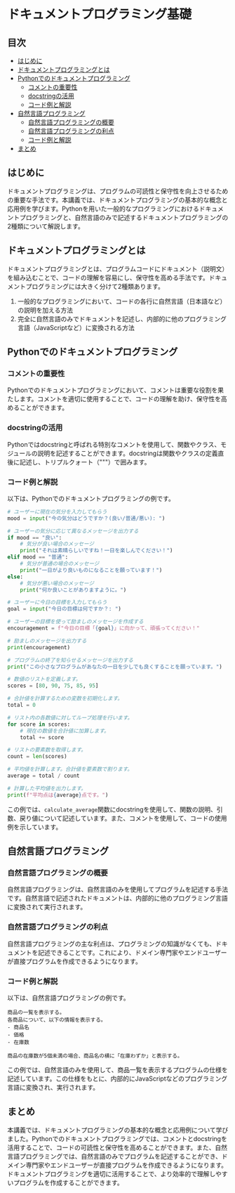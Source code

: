 # ドキュメントプログラミング基礎

## 目次
- [はじめに](#introduction)
- [ドキュメントプログラミングとは](#what-is-document-programming)
- [Pythonでのドキュメントプログラミング](#document-programming-in-python)
  - [コメントの重要性](#importance-of-comments)
  - [docstringの活用](#using-docstrings)
  - [コード例と解説](#python-code-example)
- [自然言語プログラミング](#natural-language-programming)
  - [自然言語プログラミングの概要](#overview-of-nlp)
  - [自然言語プログラミングの利点](#advantages-of-nlp)
  - [コード例と解説](#nlp-code-example)
- [まとめ](#conclusion)

<a id="introduction"></a>
## はじめに
ドキュメントプログラミングは、プログラムの可読性と保守性を向上させるための重要な手法です。本講義では、ドキュメントプログラミングの基本的な概念と応用例を学びます。Pythonを用いた一般的なプログラミングにおけるドキュメントプログラミングと、自然言語のみで記述するドキュメントプログラミングの2種類について解説します。

<a id="what-is-document-programming"></a>
## ドキュメントプログラミングとは
ドキュメントプログラミングとは、プログラムコードにドキュメント（説明文）を組み込むことで、コードの理解を容易にし、保守性を高める手法です。ドキュメントプログラミングには大きく分けて2種類あります。

1. 一般的なプログラミングにおいて、コードの各行に自然言語（日本語など）の説明を加える方法
2. 完全に自然言語のみでドキュメントを記述し、内部的に他のプログラミング言語（JavaScriptなど）に変換される方法

<a id="document-programming-in-python"></a>
## Pythonでのドキュメントプログラミング

<a id="importance-of-comments"></a>
### コメントの重要性
Pythonでのドキュメントプログラミングにおいて、コメントは重要な役割を果たします。コメントを適切に使用することで、コードの理解を助け、保守性を高めることができます。

<a id="using-docstrings"></a>
### docstringの活用
Pythonではdocstringと呼ばれる特別なコメントを使用して、関数やクラス、モジュールの説明を記述することができます。docstringは関数やクラスの定義直後に記述し、トリプルクォート（"""）で囲みます。

<a id="python-code-example"></a>
### コード例と解説
以下は、Pythonでのドキュメントプログラミングの例です。

```python
# ユーザーに現在の気分を入力してもらう
mood = input("今の気分はどうですか？(良い/普通/悪い): ")

# ユーザーの気分に応じて異なるメッセージを出力する
if mood == "良い":
    # 気分が良い場合のメッセージ
    print("それは素晴らしいですね！一日を楽しんでください！")
elif mood == "普通":
    # 気分が普通の場合のメッセージ
    print("一日がより良いものになることを願っています！")
else:
    # 気分が悪い場合のメッセージ
    print("何か良いことがありますように。")

# ユーザーに今日の目標を入力してもらう
goal = input("今日の目標は何ですか？: ")

# ユーザーの目標を使って励ましのメッセージを作成する
encouragement = f"今日の目標「{goal}」に向かって、頑張ってください！"

# 励ましのメッセージを出力する
print(encouragement)

# プログラムの終了を知らせるメッセージを出力する
print("この小さなプログラムがあなたの一日を少しでも良くすることを願っています。")


```
```python
# 数値のリストを定義します。
scores = [80, 90, 75, 85, 95]

# 合計値を計算するための変数を初期化します。
total = 0

# リスト内の各数値に対してループ処理を行います。
for score in scores:
    # 現在の数値を合計値に加算します。
    total += score

# リストの要素数を取得します。
count = len(scores)

# 平均値を計算します。合計値を要素数で割ります。
average = total / count

# 計算した平均値を出力します。
print(f"平均点は{average}点です。")
```

この例では、`calculate_average`関数にdocstringを使用して、関数の説明、引数、戻り値について記述しています。また、コメントを使用して、コードの使用例を示しています。

<a id="natural-language-programming"></a>
## 自然言語プログラミング

<a id="overview-of-nlp"></a>
### 自然言語プログラミングの概要
自然言語プログラミングは、自然言語のみを使用してプログラムを記述する手法です。自然言語で記述されたドキュメントは、内部的に他のプログラミング言語に変換されて実行されます。

<a id="advantages-of-nlp"></a>
### 自然言語プログラミングの利点
自然言語プログラミングの主な利点は、プログラミングの知識がなくても、ドキュメントを記述できることです。これにより、ドメイン専門家やエンドユーザーが直接プログラムを作成できるようになります。

<a id="nlp-code-example"></a>
### コード例と解説
以下は、自然言語プログラミングの例です。

```
商品の一覧を表示する。
各商品について、以下の情報を表示する。
- 商品名
- 価格
- 在庫数

商品の在庫数が5個未満の場合、商品名の横に「在庫わずか」と表示する。
```

この例では、自然言語のみを使用して、商品一覧を表示するプログラムの仕様を記述しています。この仕様をもとに、内部的にJavaScriptなどのプログラミング言語に変換され、実行されます。

<a id="conclusion"></a>
## まとめ
本講義では、ドキュメントプログラミングの基本的な概念と応用例について学びました。Pythonでのドキュメントプログラミングでは、コメントとdocstringを活用することで、コードの可読性と保守性を高めることができます。また、自然言語プログラミングでは、自然言語のみでプログラムを記述することができ、ドメイン専門家やエンドユーザーが直接プログラムを作成できるようになります。ドキュメントプログラミングを適切に活用することで、より効率的で理解しやすいプログラムを作成することができます。